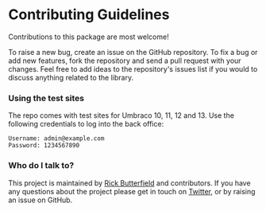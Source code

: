 # Contributing Guidelines

Contributions to this package are most welcome! 

To raise a new bug, create an issue on the GitHub repository. To fix a bug or add new features, fork the repository and send a pull request with your changes. Feel free to add ideas to the repository's issues list if you would to discuss anything related to the library.

### Using the test sites
The repo comes with test sites for Umbraco 10, 11, 12 and 13. Use the following credentials to log into the back office:

```
Username: admin@example.com
Password: 1234567890
```

### Who do I talk to?
This project is maintained by [Rick Butterfield](https://github.com/rickbutterfield) and contributors. If you have any questions about the project please get in touch on [Twitter](https://twitter.com/rickbutterfield), or by raising an issue on GitHub.